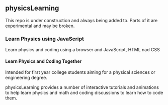## physicsLearning

This repo is under construction and always being added to.  Parts of it are experimental and may be broken.

### Learn Physics using JavaScript

Learn physics and coding using a browser and JavaScript, HTML nad CSS

#### Learn Physics and Coding Together
Intended for first year college students aiming for a physical sciences or engineering
degree.

physicsLearning provides a number of interactive tutorials and animations to help learn physics
and math and coding discussions to learn how to code them.